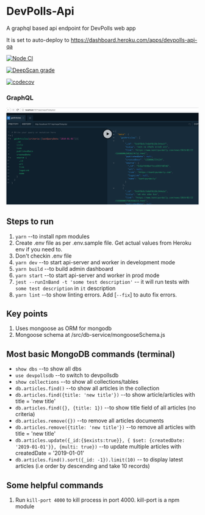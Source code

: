 # DevPolls-Api

A graphql based api endpoint for DevPolls web app

It is set to auto-deploy to https://dashboard.heroku.com/apps/devpolls-api-qa

[![Node CI](https://github.com/devpolls/devpolls-api/actions/workflows/nodejs.yml/badge.svg)](https://github.com/devpolls/devpolls-api/actions/workflows/nodejs.yml)

[![DeepScan grade](https://deepscan.io/api/teams/5348/projects/17276/branches/390641/badge/grade.svg)](https://deepscan.io/dashboard#view=project&tid=5348&pid=17276&bid=390641)

[![codecov](https://codecov.io/gh/siristechnology/devpolls-api/branch/master/graph/badge.svg)](https://codecov.io/gh/siristechnology/devpolls-api)

### GraphQL

![graphql](/packages/server/assets/images/graphql-interface.png)

## Steps to run

1. `yarn` --to install npm modules
2. Create .env file as per .env.sample file. Get actual values from Heroku env if you need to.
3. Don't checkin .env file
4. `yarn dev` --to start api-server and worker in development mode
5. `yarn build` --to build admin dashboard
6. `yarn start` --to start api-server and worker in prod mode
7. `jest --runInBand -t 'some test description'` -- it will run tests with `some test description` in `it` description
8. `yarn lint` --to show linting errors. Add [`--fix`] to auto fix errors.

## Key points

1. Uses mongoose as ORM for mongodb
2. Mongoose schema at /src/db-service/mongooseSchema.js

## Most basic MongoDB commands (terminal)

-   `show dbs` --to show all dbs
-   `use devpollsdb` --to switch to devpollsdb
-   `show collections` --to show all collections/tables
-   `db.articles.find()` --to show all articles in the collection
-   `db.articles.find({title: 'new title'})` --to show article/articles with title = 'new title'
-   `db.articles.find({}, {title: 1})` --to show title field of all articles (no criteria)
-   `db.articles.remove({})` --to remove all articles documents
-   `db.articles.remove({title: 'new title'})` --to remove all articles with title = 'new title'
-   `db.articles.update({_id:{$exists:true}}, { $set: {createdDate: '2019-01-01'}}, {multi: true})` --to update multiple articles with createdDate = '2019-01-01'
-   `db.articles.find().sort({_id: -1}).limit(10)` -- to display latest articles (i.e order by descending and take 10 records)

## Some helpful commands

1. Run `kill-port 4000` to kill process in port 4000. kill-port is a npm module
